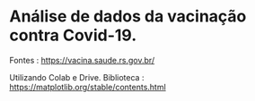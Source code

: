 # Análise de dados da vacinação contra Covid-19.

Fontes :
https://vacina.saude.rs.gov.br/

Utilizando Colab e Drive.
Biblioteca : https://matplotlib.org/stable/contents.html
